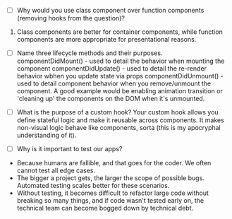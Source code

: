 - [ ] Why would you use class component over function components (removing hooks from the question)?
1. Class components are better for container components, while function components are more appropriate for presentational reasons. 
- [ ] Name three lifecycle methods and their purposes.
componentDidMount() - used to detail the behavior when mounting the component
componentDidUpdate() - used to detail the re-render behavior wbhen you update state via props
componentDidUnmount() - used to detail component behavior when you remove/unmount the component. A good example would be enabling animation transition or 'cleaning up' the components on the DOM when it's unmounted. 

- [ ] What is the purpose of a custom hook?
Your custom hook allows you define stateful logic and make it reusable across components. It makes non-visual logic behave like components, sorta (this is my apocryphal understanding of it). 

- [ ] Why is it important to test our apps?
- Because humans are fallible, and that goes for the coder. We often cannot test all edge cases. 
- The bigger a project gets, the larger the scope of possible bugs. Automated testing scales better for these scenarios. 
- Without testing, it becomes difficult to refactor large code without breaking so many things, and if code wasn't tested early on, the technical team can become bogged down by technical debt. 